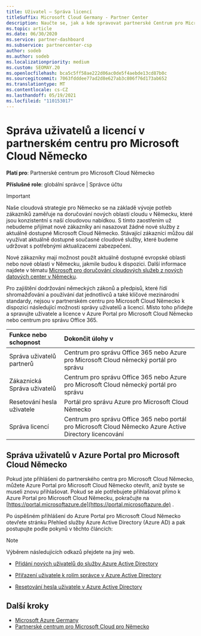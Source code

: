 ```yaml
---
title: Uživatel – Správa licencí
titleSuffix: Microsoft Cloud Germany - Partner Center
description: Naučte se, jak a kde spravovat partnerské Centrum pro Microsoft Cloud německé partnery, zákazníky a licence i resetování hesel.
ms.topic: article
ms.date: 06/30/2020
ms.service: partner-dashboard
ms.subservice: partnercenter-csp
author: sodeb
ms.author: sodeb
ms.localizationpriority: medium
ms.custom: SEOMAY.20
ms.openlocfilehash: bca5c5ff58ae222d06ac0de5f4aebde13cd87b0c
ms.sourcegitcommit: 7063fdddee77ad2d8e627ab3c806f76d173ab652
ms.translationtype: MT
ms.contentlocale: cs-CZ
ms.lasthandoff: 05/19/2021
ms.locfileid: "110153017"
---
```

# <a name="user-and-license-management-in-partner-center-for-microsoft-cloud-germany"></a>Správa uživatelů a licencí v partnerském centru pro Microsoft Cloud Německo

**Platí pro**: Partnerské centrum pro Microsoft Cloud Německo

**Příslušné role**: globální správce | Správce účtu

> [!IMPORTANT]
> Naše cloudová strategie pro Německo se na základě vývoje potřeb zákazníků zaměřuje na doručování nových oblastí cloudu v Německu, které jsou konzistentní s naší cloudovou nabídkou. S tímto zaostřením už nebudeme přijímat nové zákazníky ani nasazovat žádné nové služby z aktuálně dostupné Microsoft Cloud Německo. Stávající zákazníci můžou dál využívat aktuálně dostupné současné cloudové služby, které budeme udržovat s potřebnými aktualizacemi zabezpečení.
>  
> Nové zákazníky mají možnost použít aktuálně dostupné evropské oblasti nebo nové oblasti v Německu, jakmile budou k dispozici. Další informace najdete v tématu [Microsoft pro doručování cloudových služeb z nových datových center v Německu](https://news.microsoft.com/europe/2018/08/31/microsoft-to-deliver-cloud-services-from-new-datacentres-in-germany-in-2019-to-meet-evolving-customer-needs/).

Pro zajištění dodržování německých zákonů a předpisů, které řídí shromažďování a používání dat jednotlivců a také klíčové mezinárodní standardy, nejsou v partnerském centru pro Microsoft Cloud Německo k dispozici následující možnosti správy uživatelů a licencí. Místo toho přidejte a spravujte uživatele a licence v Azure Portal pro Microsoft Cloud Německo nebo centrum pro správu Office 365.

Funkce nebo schopnost | Dokončit úlohy v
:--- | :---
Správa uživatelů partnerů | Centrum pro správu Office 365 nebo Azure pro Microsoft Cloud německý portál pro správu
Zákaznická Správa uživatelů | Centrum pro správu Office 365 nebo Azure pro Microsoft Cloud německý portál pro správu
Resetování hesla uživatele | Portál pro správu Azure pro Microsoft Cloud Německo
Správa licencí | Centrum pro správu Office 365 nebo portál pro Microsoft Cloud Německo Azure Active Directory licencování

## <a name="how-to-manage-users-in-the-azure-portal-for-microsoft-cloud-germany"></a>Správa uživatelů v Azure Portal pro Microsoft Cloud Německo 

Pokud jste přihlášeni do partnerského centra pro Microsoft Cloud Německo, můžete Azure Portal pro Microsoft Cloud Německo otevřít, aniž byste se museli znovu přihlašovat. Pokud se ale potřebujete přihlašovat přímo k Azure Portal pro Microsoft Cloud Německu, pokračujte na [https://portal.microsoftazure.de](https://portal.microsoftazure.de) . 

Po úspěšném přihlášení do Azure Portal pro Microsoft Cloud Německo otevřete stránku Přehled služby Azure Active Directory (Azure AD) a pak postupujte podle pokynů v těchto článcích:

> [!NOTE]  
> Výběrem následujících odkazů přejdete na jiný web.

-  [Přidání nových uživatelů do služby Azure Active Directory](/azure/active-directory/active-directory-users-create-azure-portal)

-  [Přiřazení uživatele k rolím správce v Azure Active Directory](/azure/active-directory/active-directory-users-assign-role-azure-portal)

-  [Resetování hesla uživatele v Azure Active Directory](/azure/active-directory/active-directory-users-reset-password-azure-portal)

## <a name="next-steps"></a>Další kroky

-  [Microsoft Azure Germany](https://azure.microsoft.com/global-infrastructure/germany/)
-  [Partnerské centrum pro Microsoft Cloud pro Německo](partner-center-for-microsoft-cloud-germany.md)